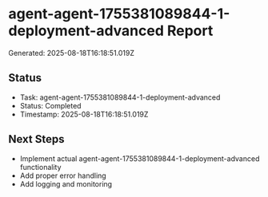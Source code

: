 # agent-agent-1755381089844-1-deployment-advanced Report

Generated: 2025-08-18T16:18:51.019Z

## Status
- Task: agent-agent-1755381089844-1-deployment-advanced
- Status: Completed
- Timestamp: 2025-08-18T16:18:51.019Z

## Next Steps
- Implement actual agent-agent-1755381089844-1-deployment-advanced functionality
- Add proper error handling
- Add logging and monitoring
